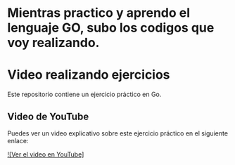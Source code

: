 # Mientras practico y aprendo el lenguaje GO, subo los codigos que voy realizando. 
# Video  realizando  ejercicios



Este repositorio contiene un ejercicio práctico en Go.

## Video de YouTube

Puedes ver un video explicativo sobre este ejercicio práctico en el siguiente enlace:

[![Ver el video en YouTube]](https://youtu.be/mGMz-BhoHTA)
